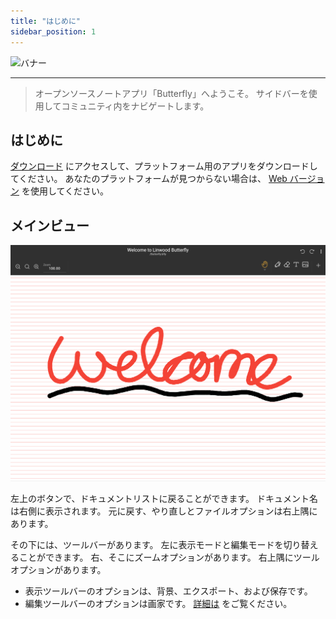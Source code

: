 ```yaml
---
title: "はじめに"
sidebar_position: 1
---
```


![バナー](/img/banner.png)

---

> オープンソースノートアプリ「Butterfly」へようこそ。 サイドバーを使用してコミュニティ内をナビゲートします。

## はじめに

[ダウンロード](/downloads) にアクセスして、プラットフォーム用のアプリをダウンロードしてください。 あなたのプラットフォームが見つからない場合は、 [Web バージョン](https://butterfly.linwood.dev) を使用してください。

## メインビュー

![メインビュー](main.png)

左上のボタンで、ドキュメントリストに戻ることができます。 ドキュメント名は右側に表示されます。 元に戻す、やり直しとファイルオプションは右上隅にあります。

その下には、ツールバーがあります。 左に表示モードと編集モードを切り替えることができます。 右、そこにズームオプションがあります。 右上隅にツールオプションがあります。

- 表示ツールバーのオプションは、背景、エクスポート、および保存です。
- 編集ツールバーのオプションは画家です。 [詳細は](background/intro) をご覧ください。
